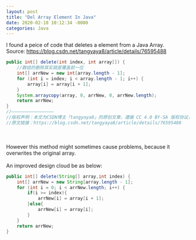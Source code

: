 ```yaml
---
layout: post
title: "Del Array Element In Java"
date: 2020-02-18 10:12:34 -0000
categories: Java
---
```


I found a peice of code that deletes a element from a Java Array. <br>
Source: https://blog.csdn.net/tangyaya8/article/details/76595488<br>

```java
public int[] delete(int index, int array[]) {
    //数组的删除其实就是覆盖前一位
    int[] arrNew = new int[array.length - 1];
    for (int i = index; i < array.length - 1; i++) {
        array[i] = array[i + 1];
    }
    System.arraycopy(array, 0, arrNew, 0, arrNew.length);
    return arrNew;
}
//————————————————
//版权声明：本文为CSDN博主「tangyaya8」的原创文章，遵循 CC 4.0 BY-SA 版权协议，转载请附上原文出处链接及本声明。
//原文链接：https://blog.csdn.net/tangyaya8/article/details/76595488
```
<br>
<br>
However this method might sometimes cause problems, because it overwrites the original array.<br>
<br>
An improved design cloud be as below:<br>

```java
public int[] delete(String[] array,int index) {
    int[] arrNew = new String[array.length - 1];
    for (int i = 0; i < arrNew.length; i++) {
        if(i >= index){
            arrNew[i] = array[i + 1];
        }else{
            arrNew[i] = array[i];
        }
    }
    return arrNew;
}
```
<br>
